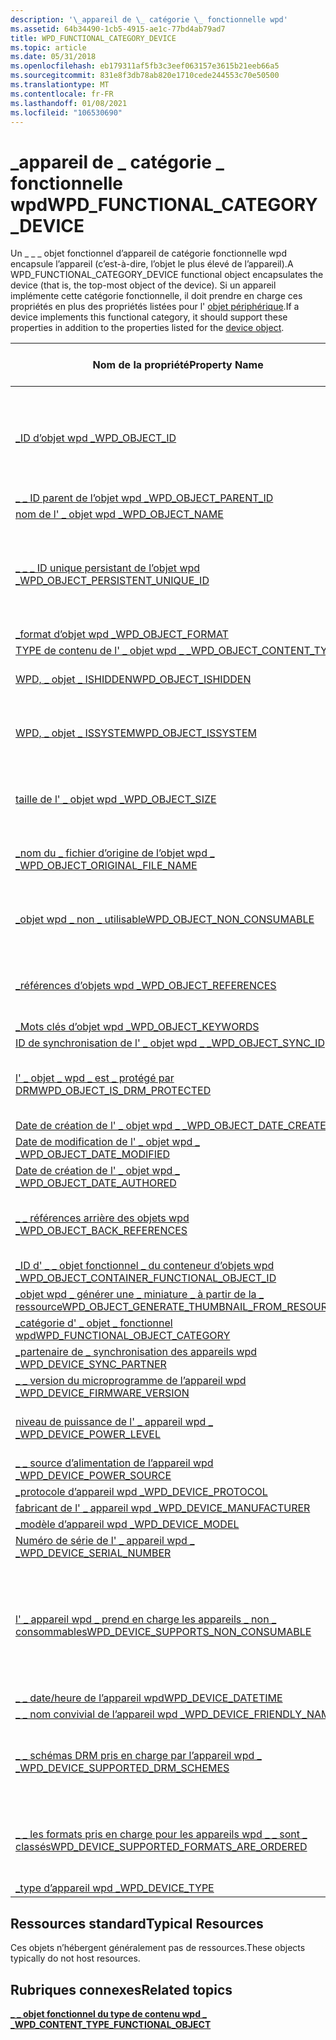 ```yaml
---
description: '\_appareil de \_ catégorie \_ fonctionnelle wpd'
ms.assetid: 64b34490-1cb5-4915-ae1c-77bd4ab79ad7
title: WPD_FUNCTIONAL_CATEGORY_DEVICE
ms.topic: article
ms.date: 05/31/2018
ms.openlocfilehash: eb179311af5fb3c3eef063157e3615b21eeb66a5
ms.sourcegitcommit: 831e8f3db78ab820e1710cede244553c70e50500
ms.translationtype: MT
ms.contentlocale: fr-FR
ms.lasthandoff: 01/08/2021
ms.locfileid: "106530690"
---
```

# <a name="wpd_functional_category_device"></a><span data-ttu-id="30054-103">\_appareil de \_ catégorie \_ fonctionnelle wpd</span><span class="sxs-lookup"><span data-stu-id="30054-103">WPD\_FUNCTIONAL\_CATEGORY\_DEVICE</span></span>

<span data-ttu-id="30054-104">Un \_ \_ \_ objet fonctionnel d’appareil de catégorie fonctionnelle wpd encapsule l’appareil (c’est-à-dire, l’objet le plus élevé de l’appareil).</span><span class="sxs-lookup"><span data-stu-id="30054-104">A WPD\_FUNCTIONAL\_CATEGORY\_DEVICE functional object encapsulates the device (that is, the top-most object of the device).</span></span> <span data-ttu-id="30054-105">Si un appareil implémente cette catégorie fonctionnelle, il doit prendre en charge ces propriétés en plus des propriétés listées pour l' [objet périphérique](device-object.md).</span><span class="sxs-lookup"><span data-stu-id="30054-105">If a device implements this functional category, it should support these properties in addition to the properties listed for the [device object](device-object.md).</span></span>



| <span data-ttu-id="30054-106">Nom de la propriété</span><span class="sxs-lookup"><span data-stu-id="30054-106">Property Name</span></span>                                                                                                         | <span data-ttu-id="30054-107">Obligatoire ou facultatif</span><span class="sxs-lookup"><span data-stu-id="30054-107">Required or Optional</span></span>                                                                                                |
|-----------------------------------------------------------------------------------------------------------------------|---------------------------------------------------------------------------------------------------------------------|
| [<span data-ttu-id="30054-108">\_ID d’objet wpd \_</span><span class="sxs-lookup"><span data-stu-id="30054-108">WPD\_OBJECT\_ID</span></span>](object-properties.md)                                                                | <span data-ttu-id="30054-109">Obligatoire, en lecture seule.</span><span class="sxs-lookup"><span data-stu-id="30054-109">Required, read-only.</span></span> <span data-ttu-id="30054-110">Un client ne peut pas définir cette propriété, même au moment de la création.</span><span class="sxs-lookup"><span data-stu-id="30054-110">A client cannot set this property, even at creation time.</span></span>                                      |
| [<span data-ttu-id="30054-111">\_ \_ ID parent de l’objet wpd \_</span><span class="sxs-lookup"><span data-stu-id="30054-111">WPD\_OBJECT\_PARENT\_ID</span></span>](object-properties.md)                                                 | <span data-ttu-id="30054-112">Obligatoire.</span><span class="sxs-lookup"><span data-stu-id="30054-112">Required.</span></span>                                                                                                           |
| [<span data-ttu-id="30054-113">nom de l' \_ objet wpd \_</span><span class="sxs-lookup"><span data-stu-id="30054-113">WPD\_OBJECT\_NAME</span></span>](object-properties.md)                                                            | <span data-ttu-id="30054-114">Obligatoire.</span><span class="sxs-lookup"><span data-stu-id="30054-114">Required.</span></span>                                                                                                           |
| [<span data-ttu-id="30054-115">\_ \_ \_ ID unique persistant de l’objet wpd \_</span><span class="sxs-lookup"><span data-stu-id="30054-115">WPD\_OBJECT\_PERSISTENT\_UNIQUE\_ID</span></span>](object-properties.md)                          | <span data-ttu-id="30054-116">Obligatoire, en lecture seule.</span><span class="sxs-lookup"><span data-stu-id="30054-116">Required, read-only.</span></span> <span data-ttu-id="30054-117">Un client ne peut pas définir cette propriété, même au moment de la création.</span><span class="sxs-lookup"><span data-stu-id="30054-117">A client cannot set this property, even at creation time.</span></span>                                      |
| [<span data-ttu-id="30054-118">\_format d’objet wpd \_</span><span class="sxs-lookup"><span data-stu-id="30054-118">WPD\_OBJECT\_FORMAT</span></span>](object-properties.md)                                                        | <span data-ttu-id="30054-119">Obligatoire.</span><span class="sxs-lookup"><span data-stu-id="30054-119">Required.</span></span>                                                                                                           |
| [<span data-ttu-id="30054-120">TYPE de contenu de l' \_ objet wpd \_ \_</span><span class="sxs-lookup"><span data-stu-id="30054-120">WPD\_OBJECT\_CONTENT\_TYPE</span></span>](object-properties.md)                                           | <span data-ttu-id="30054-121">Obligatoire.</span><span class="sxs-lookup"><span data-stu-id="30054-121">Required.</span></span>                                                                                                           |
| [<span data-ttu-id="30054-122">WPD, \_ objet \_ ISHIDDEN</span><span class="sxs-lookup"><span data-stu-id="30054-122">WPD\_OBJECT\_ISHIDDEN</span></span>](object-properties.md)                                                    | <span data-ttu-id="30054-123">Obligatoire si l’objet est masqué.</span><span class="sxs-lookup"><span data-stu-id="30054-123">Required if the object is hidden.</span></span>                                                                                   |
| [<span data-ttu-id="30054-124">WPD, \_ objet \_ ISSYSTEM</span><span class="sxs-lookup"><span data-stu-id="30054-124">WPD\_OBJECT\_ISSYSTEM</span></span>](object-properties.md)                                                    | <span data-ttu-id="30054-125">Obligatoire si l’objet est un objet système (représente un fichier système).</span><span class="sxs-lookup"><span data-stu-id="30054-125">Required if the object is a system object (represents a system file).</span></span>                                               |
| [<span data-ttu-id="30054-126">taille de l' \_ objet wpd \_</span><span class="sxs-lookup"><span data-stu-id="30054-126">WPD\_OBJECT\_SIZE</span></span>](object-properties.md)                                                            | <span data-ttu-id="30054-127">Obligatoire si l’objet a au moins une ressource.</span><span class="sxs-lookup"><span data-stu-id="30054-127">Required if the object has at least one resource.</span></span>                                                                   |
| [<span data-ttu-id="30054-128">\_nom du \_ fichier d’origine de l’objet wpd \_ \_</span><span class="sxs-lookup"><span data-stu-id="30054-128">WPD\_OBJECT\_ORIGINAL\_FILE\_NAME</span></span>](object-properties.md)                              | <span data-ttu-id="30054-129">Obligatoire si l’objet représente un fichier.</span><span class="sxs-lookup"><span data-stu-id="30054-129">Required if the object represents a file.</span></span>                                                                           |
| [<span data-ttu-id="30054-130">\_objet wpd \_ non \_ utilisable</span><span class="sxs-lookup"><span data-stu-id="30054-130">WPD\_OBJECT\_NON\_CONSUMABLE</span></span>](object-properties.md)                                       | <span data-ttu-id="30054-131">Recommandé si l’objet n’est pas destiné à être consommé par l’appareil.</span><span class="sxs-lookup"><span data-stu-id="30054-131">Recommended if the object is not meant for consumption by the device.</span></span>                                               |
| [<span data-ttu-id="30054-132">\_références d’objets wpd \_</span><span class="sxs-lookup"><span data-stu-id="30054-132">WPD\_OBJECT\_REFERENCES</span></span>](object-properties.md)                                                | <span data-ttu-id="30054-133">Obligatoire si l’objet a des références à d’autres objets.</span><span class="sxs-lookup"><span data-stu-id="30054-133">Required if the object has references to other objects.</span></span>                                                             |
| [<span data-ttu-id="30054-134">\_Mots clés d’objet wpd \_</span><span class="sxs-lookup"><span data-stu-id="30054-134">WPD\_OBJECT\_KEYWORDS</span></span>](object-properties.md)                                                    | <span data-ttu-id="30054-135">Optionnel.</span><span class="sxs-lookup"><span data-stu-id="30054-135">Optional.</span></span>                                                                                                           |
| [<span data-ttu-id="30054-136">ID de synchronisation de l' \_ objet wpd \_ \_</span><span class="sxs-lookup"><span data-stu-id="30054-136">WPD\_OBJECT\_SYNC\_ID</span></span>](object-properties.md)                                                     | <span data-ttu-id="30054-137">Optionnel.</span><span class="sxs-lookup"><span data-stu-id="30054-137">Optional.</span></span>                                                                                                           |
| [<span data-ttu-id="30054-138">l' \_ objet \_ wpd \_ est \_ protégé par DRM</span><span class="sxs-lookup"><span data-stu-id="30054-138">WPD\_OBJECT\_IS\_DRM\_PROTECTED</span></span>](object-properties.md)                                  | <span data-ttu-id="30054-139">Obligatoire si l’objet est protégé par la technologie DRM.</span><span class="sxs-lookup"><span data-stu-id="30054-139">Required if the object is protected by DRM technology.</span></span>                                                              |
| [<span data-ttu-id="30054-140">Date de création de l' \_ objet wpd \_ \_</span><span class="sxs-lookup"><span data-stu-id="30054-140">WPD\_OBJECT\_DATE\_CREATED</span></span>](object-properties.md)                                           | <span data-ttu-id="30054-141">Optionnel.</span><span class="sxs-lookup"><span data-stu-id="30054-141">Optional.</span></span>                                                                                                           |
| [<span data-ttu-id="30054-142">Date de modification de l' \_ objet wpd \_ \_</span><span class="sxs-lookup"><span data-stu-id="30054-142">WPD\_OBJECT\_DATE\_MODIFIED</span></span>](object-properties.md)                                         | <span data-ttu-id="30054-143">Recommandé.</span><span class="sxs-lookup"><span data-stu-id="30054-143">Recommended.</span></span>                                                                                                        |
| [<span data-ttu-id="30054-144">Date de création de l' \_ objet wpd \_ \_</span><span class="sxs-lookup"><span data-stu-id="30054-144">WPD\_OBJECT\_DATE\_AUTHORED</span></span>](object-properties.md)                                         | <span data-ttu-id="30054-145">Optionnel.</span><span class="sxs-lookup"><span data-stu-id="30054-145">Optional.</span></span>                                                                                                           |
| [<span data-ttu-id="30054-146">\_ \_ références arrière des objets wpd \_</span><span class="sxs-lookup"><span data-stu-id="30054-146">WPD\_OBJECT\_BACK\_REFERENCES</span></span>](object-properties.md)                                                                | <span data-ttu-id="30054-147">Recommandé si l’objet est référencé par un autre objet.</span><span class="sxs-lookup"><span data-stu-id="30054-147">Recommended if the object is referenced by another object.</span></span>                                                          |
| [<span data-ttu-id="30054-148">\_ID d' \_ \_ objet fonctionnel \_ du conteneur d’objets wpd \_</span><span class="sxs-lookup"><span data-stu-id="30054-148">WPD\_OBJECT\_CONTAINER\_FUNCTIONAL\_OBJECT\_ID</span></span>](object-properties.md)     | <span data-ttu-id="30054-149">Optionnel.</span><span class="sxs-lookup"><span data-stu-id="30054-149">Optional.</span></span>                                                                                                           |
| [<span data-ttu-id="30054-150">\_objet wpd \_ générer une \_ miniature \_ à partir de la \_ ressource</span><span class="sxs-lookup"><span data-stu-id="30054-150">WPD\_OBJECT\_GENERATE\_THUMBNAIL\_FROM\_RESOURCE</span></span>](object-properties.md) | <span data-ttu-id="30054-151">Optionnel.</span><span class="sxs-lookup"><span data-stu-id="30054-151">Optional.</span></span>                                                                                                           |
| [<span data-ttu-id="30054-152">\_catégorie d' \_ objet \_ fonctionnel wpd</span><span class="sxs-lookup"><span data-stu-id="30054-152">WPD\_FUNCTIONAL\_OBJECT\_CATEGORY</span></span>](miscellaneous-properties.md)                      | <span data-ttu-id="30054-153">Obligatoire.</span><span class="sxs-lookup"><span data-stu-id="30054-153">Required.</span></span>                                                                                                           |
| [<span data-ttu-id="30054-154">\_partenaire de \_ synchronisation des appareils wpd \_</span><span class="sxs-lookup"><span data-stu-id="30054-154">WPD\_DEVICE\_SYNC\_PARTNER</span></span>](device-properties.md)                                           | <span data-ttu-id="30054-155">Optionnel.</span><span class="sxs-lookup"><span data-stu-id="30054-155">Optional.</span></span>                                                                                                           |
| [<span data-ttu-id="30054-156">\_ \_ version du microprogramme de l’appareil wpd \_</span><span class="sxs-lookup"><span data-stu-id="30054-156">WPD\_DEVICE\_FIRMWARE\_VERSION</span></span>](device-properties.md)                                   | <span data-ttu-id="30054-157">Obligatoire.</span><span class="sxs-lookup"><span data-stu-id="30054-157">Required.</span></span>                                                                                                           |
| [<span data-ttu-id="30054-158">niveau de puissance de l' \_ appareil wpd \_ \_</span><span class="sxs-lookup"><span data-stu-id="30054-158">WPD\_DEVICE\_POWER\_LEVEL</span></span>](device-properties.md)                                             | <span data-ttu-id="30054-159">Recommandé si l’appareil dispose d’une batterie.</span><span class="sxs-lookup"><span data-stu-id="30054-159">Recommended if device has a battery.</span></span>                                                                                |
| [<span data-ttu-id="30054-160">\_ \_ source d’alimentation de l’appareil wpd \_</span><span class="sxs-lookup"><span data-stu-id="30054-160">WPD\_DEVICE\_POWER\_SOURCE</span></span>](device-properties.md)                                           | <span data-ttu-id="30054-161">Recommandé.</span><span class="sxs-lookup"><span data-stu-id="30054-161">Recommended.</span></span>                                                                                                        |
| [<span data-ttu-id="30054-162">\_protocole d’appareil wpd \_</span><span class="sxs-lookup"><span data-stu-id="30054-162">WPD\_DEVICE\_PROTOCOL</span></span>](device-properties.md)                                                    | <span data-ttu-id="30054-163">Recommandé.</span><span class="sxs-lookup"><span data-stu-id="30054-163">Recommended.</span></span>                                                                                                        |
| [<span data-ttu-id="30054-164">fabricant de l' \_ appareil wpd \_</span><span class="sxs-lookup"><span data-stu-id="30054-164">WPD\_DEVICE\_MANUFACTURER</span></span>](device-properties.md)                                            | <span data-ttu-id="30054-165">Obligatoire.</span><span class="sxs-lookup"><span data-stu-id="30054-165">Required.</span></span>                                                                                                           |
| [<span data-ttu-id="30054-166">\_modèle d’appareil wpd \_</span><span class="sxs-lookup"><span data-stu-id="30054-166">WPD\_DEVICE\_MODEL</span></span>](device-properties.md)                                                          | <span data-ttu-id="30054-167">Obligatoire.</span><span class="sxs-lookup"><span data-stu-id="30054-167">Required.</span></span>                                                                                                           |
| [<span data-ttu-id="30054-168">Numéro de série de l' \_ appareil wpd \_ \_</span><span class="sxs-lookup"><span data-stu-id="30054-168">WPD\_DEVICE\_SERIAL\_NUMBER</span></span>](device-properties.md)                                         | <span data-ttu-id="30054-169">Obligatoire.</span><span class="sxs-lookup"><span data-stu-id="30054-169">Required.</span></span>                                                                                                           |
| [<span data-ttu-id="30054-170">l' \_ appareil wpd \_ prend en charge les appareils \_ non \_ consommables</span><span class="sxs-lookup"><span data-stu-id="30054-170">WPD\_DEVICE\_SUPPORTS\_NON\_CONSUMABLE</span></span>](device-properties.md)                    | <span data-ttu-id="30054-171">Obligatoire si l’appareil prend en charge des objets non-consommables ; autrement dit, si l’appareil peut être utilisé pour le stockage de données simple.</span><span class="sxs-lookup"><span data-stu-id="30054-171">Required if the device supports non-consumable objects; that is, if the device can be used for simple data storage.</span></span> |
| [<span data-ttu-id="30054-172">\_ \_ date/heure de l’appareil wpd</span><span class="sxs-lookup"><span data-stu-id="30054-172">WPD\_DEVICE\_DATETIME</span></span>](device-properties.md)                                                    | <span data-ttu-id="30054-173">Optionnel.</span><span class="sxs-lookup"><span data-stu-id="30054-173">Optional.</span></span>                                                                                                           |
| [<span data-ttu-id="30054-174">\_ \_ nom convivial de l’appareil wpd \_</span><span class="sxs-lookup"><span data-stu-id="30054-174">WPD\_DEVICE\_FRIENDLY\_NAME</span></span>](device-properties.md)                                         | <span data-ttu-id="30054-175">Recommandé.</span><span class="sxs-lookup"><span data-stu-id="30054-175">Recommended.</span></span>                                                                                                        |
| [<span data-ttu-id="30054-176">\_ \_ schémas DRM pris en charge par l’appareil wpd \_ \_</span><span class="sxs-lookup"><span data-stu-id="30054-176">WPD\_DEVICE\_SUPPORTED\_DRM\_SCHEMES</span></span>](device-properties.md)                        | <span data-ttu-id="30054-177">Recommandé si l’appareil prend en charge la technologie DRM.</span><span class="sxs-lookup"><span data-stu-id="30054-177">Recommended if the device supports DRM technology.</span></span>                                                                  |
| [<span data-ttu-id="30054-178">\_ \_ les formats pris en charge pour les appareils wpd \_ \_ sont \_ classés</span><span class="sxs-lookup"><span data-stu-id="30054-178">WPD\_DEVICE\_SUPPORTED\_FORMATS\_ARE\_ORDERED</span></span>](device-properties.md)       | <span data-ttu-id="30054-179">Recommandé si l’appareil prend en charge la classification de format par défaut.</span><span class="sxs-lookup"><span data-stu-id="30054-179">Recommended if the device supports preferred format ordering.</span></span>                                                       |
| [<span data-ttu-id="30054-180">\_type d’appareil wpd \_</span><span class="sxs-lookup"><span data-stu-id="30054-180">WPD\_DEVICE\_TYPE</span></span>](device-properties.md)                                                            | <span data-ttu-id="30054-181">Recommandé.</span><span class="sxs-lookup"><span data-stu-id="30054-181">Recommended.</span></span>                                                                                                        |



 

## <a name="typical-resources"></a><span data-ttu-id="30054-182">Ressources standard</span><span class="sxs-lookup"><span data-stu-id="30054-182">Typical Resources</span></span>

<span data-ttu-id="30054-183">Ces objets n’hébergent généralement pas de ressources.</span><span class="sxs-lookup"><span data-stu-id="30054-183">These objects typically do not host resources.</span></span>

## <a name="related-topics"></a><span data-ttu-id="30054-184">Rubriques connexes</span><span class="sxs-lookup"><span data-stu-id="30054-184">Related topics</span></span>

<dl> <dt>

[<span data-ttu-id="30054-185">**\_ \_ objet fonctionnel du type de contenu wpd \_ \_**</span><span class="sxs-lookup"><span data-stu-id="30054-185">**WPD\_CONTENT\_TYPE\_FUNCTIONAL\_OBJECT**</span></span>](wpd-content-type-functional-object.md)
</dt> </dl>

 

 



